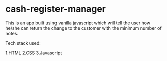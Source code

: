 # cash-register-manager
This is an app built using vanilla javascript which will tell the user how he/she can return the change to the customer with the minimum number of notes.

Tech stack used:

1.HTML
2.CSS
3.Javascript
